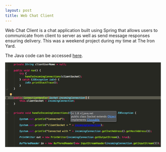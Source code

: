 ```yaml
---
layout: post
title: Web Chat Client
---
```


Web Chat Client is a chat application built using Spring that allows users to communicate from client to server as well as send message responses ensuring delivery. This was a weekend project during my time at The Iron Yard. 


The Java code can be accessed [here](https://github.com/Bex3/WebChatClientSpring).

![Java Code](/images/Connestionhandler-webchat.png)

